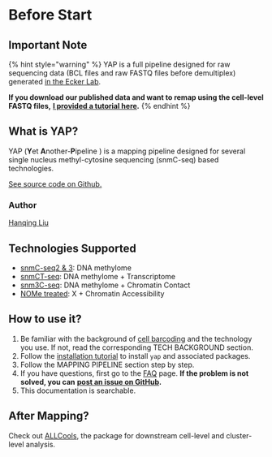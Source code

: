 # Before Start

## Important Note

{% hint style="warning" %}
YAP is a full pipeline designed for raw sequencing data \(BCL files and raw FASTQ files before demultiplex\) generated [in the Ecker Lab](https://ecker.salk.edu/).

**If you download our published data and want to remap using the cell-level FASTQ files,** [**I provided a tutorial here**](mapping-form-cell-level-fastq-files.md)**.**
{% endhint %}

## What is YAP?

YAP \(**Y**et **A**nother-**P**ipeline \) is a mapping pipeline designed for several single nucleus methyl-cytosine sequencing \(snmC-seq\) based technologies.

[See source code on Github.](https://github.com/lhqing/cemba_data)

### Author

[Hanqing Liu](https://github.com/lhqing)

## Technologies Supported

* [snmC-seq2 & 3](tech-background/tech-ref.md#snmc-seq2-3): DNA methylome
* [snmCT-seq](tech-background/tech-ref.md#snmct-seq): DNA methylome + Transcriptome
* [snm3C-seq](tech-background/tech-ref.md#snm-3-c-seq): DNA methylome + Chromatin Contact
* [NOMe treated](tech-background/tech-ref.md#snmct-seq): X + Chromatin Accessibility

## How to use it?

1. Be familiar with the background of [cell barcoding](tech-background/barcoding.md) and the technology you use. If not, read the corresponding TECH BACKGROUND section.
2. Follow the [installation tutorial](installation.md) to install `yap` and associated packages.
3. Follow the MAPPING PIPELINE section step by step.
4. If you have questions, first go to the [FAQ](other/faq.md) page. **If the problem is not solved, you can** [**post an issue on GitHub**](https://github.com/lhqing/cemba_data/issues/new)**.**
5. This documentation is searchable.

## After Mapping?

Check out [ALLCools](https://github.com/lhqing/ALLCools), the package for downstream cell-level and cluster-level analysis.


